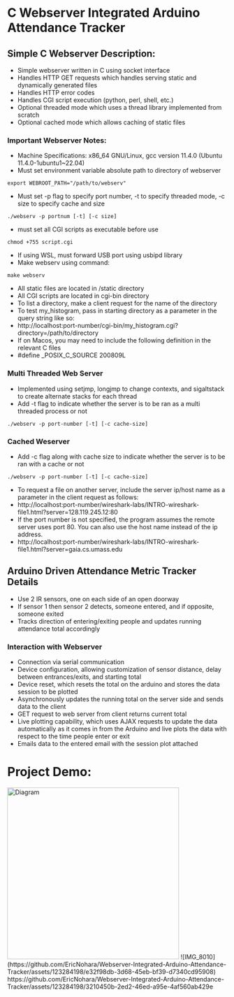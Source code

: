 # C Webserver Integrated Arduino Attendance Tracker

## Simple C Webserver Description:

- Simple webserver written in C using socket interface
- Handles HTTP GET requests which handles serving static and dynamically generated files
- Handles HTTP error codes
- Handles CGI script execution (python, perl, shell, etc.)
- Optional threaded mode which uses a thread library implemented from scratch
- Optional cached mode which allows caching of static files

### Important Webserver Notes:

- Machine Specifications: x86_64 GNU/Linux, gcc version 11.4.0 (Ubuntu 11.4.0-1ubuntu1~22.04)
- Must set environment variable absolute path to directory of webserver

```
export WEBROOT_PATH="/path/to/webserv"
```

- Must set -p flag to specify port number, -t to specify threaded mode, -c size to specify cache and size

```
./webserv -p portnum [-t] [-c size]
```

- must set all CGI scripts as executable before use

```
chmod +755 script.cgi
```

- If using WSL, must forward USB port using usbipd library
- Make webserv using command:

```
make webserv
```

- All static files are located in /static directory
- All CGI scripts are located in cgi-bin directory
- To list a directory, make a client request for the name of the directory
- To test my_histogram, pass in starting directory as a parameter in the query string like so:
- http://localhost:port-number/cgi-bin/my_histogram.cgi?directory=/path/to/directory
- If on Macos, you may need to include the following definition in the relevant C files
- #define \_POSIX_C_SOURCE 200809L

### Multi Threaded Web Server

- Implemented using setjmp, longjmp to change contexts, and sigaltstack to create alternate stacks for each thread
- Add -t flag to indicate whether the server is to be ran as a multi threaded process or not

```
./webserv -p port-number [-t] [-c cache-size]
```

### Cached Weserver

- Add -c flag along with cache size to indicate whether the server is to be ran with a cache or not

```
./webserv -p port-number [-t] [-c cache-size]
```

- To request a file on another server, include the server ip/host name as a parameter in the client request as follows:
- http://localhost:port-number/wireshark-labs/INTRO-wireshark-file1.html?server=128.119.245.12:80
- If the port number is not specified, the program assumes the remote server uses port 80. You can also use the host name instead of the ip address.
- http://localhost:port-number/wireshark-labs/INTRO-wireshark-file1.html?server=gaia.cs.umass.edu

## Arduino Driven Attendance Metric Tracker Details

- Use 2 IR sensors, one on each side of an open doorway
- If sensor 1 then sensor 2 detects, someone entered, and if opposite, someone exited
- Tracks direction of entering/exiting people and updates running attendance total accordingly

### Interaction with Webserver

- Connection via serial communication
- Device configuration, allowing customization of sensor distance, delay between entrances/exits, and starting total
- Device reset, which resets the total on the arduino and stores the data session to be plotted
- Asynchronously updates the running total on the server side and sends data to the client
- GET request to web server from client returns current total
- Live plotting capability, which uses AJAX requests to update the data automatically as it comes in from the Arduino and live plots the data with respect to the time people enter or exit
- Emails data to the entered email with the session plot attached

# Project Demo:
<img width="393" alt="Diagram" src="https://github.com/EricNohara/Webserver-Integrated-Arduino-Attendance-Tracker/assets/123284198/e737eb09-089b-43ee-99ea-77d259c8f6c6">
![IMG_8010](https://github.com/EricNohara/Webserver-Integrated-Arduino-Attendance-Tracker/assets/123284198/e32f98db-3d68-45eb-bf39-d7340cd95908)
https://github.com/EricNohara/Webserver-Integrated-Arduino-Attendance-Tracker/assets/123284198/3210450b-2ed2-46ed-a95e-4af560ab429e





